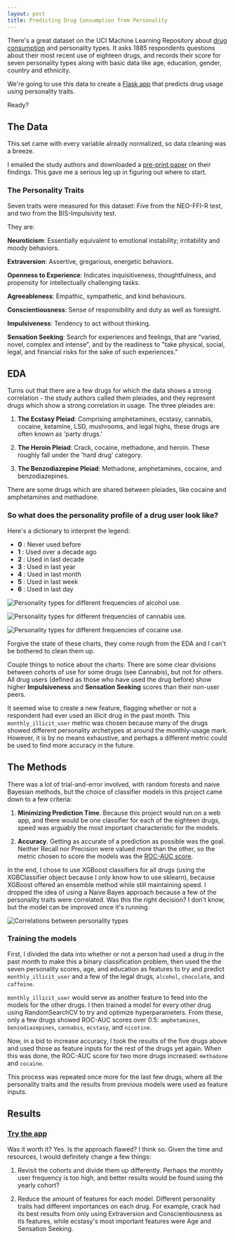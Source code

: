 ```yaml
---
layout: post
title: Predicting Drug Consumption from Personality
---
```


There's a great dataset on the UCI Machine Learning Repository about [drug consumption](http://archive.ics.uci.edu/ml/datasets/Drug+consumption+%28quantified%29#) and personality types. It asks 1885 respondents questions about their most recent use of eighteen drugs, and records their score for seven personality types along with basic data like age, education, gender, country and ethnicity.

We're going to use this data to create a [Flask app](dry-stream-60533.herokuapp.com) that predicts drug usage using personality traits.

Ready?

## The Data

This set came with every variable already normalized, so data cleaning was a breeze.

I emailed the study authors and downloaded a [pre-print paper](https://www.researchgate.net/publication/338737362_Personality_Traits_and_Drug_Consumption_A_Story_Told_by_Data?) on their findings. This gave me a serious leg up in figuring out where to start.

### The Personality Traits

Seven traits were measured for this dataset: Five from the NEO-FFI-R test, and two from the BIS-Impulsivity test.

They are:

**Neuroticism**: Essentially equivalent to emotional instability; irritability and moody behaviors.

**Extraversion**: Assertive, gregarious, energetic behaviors.

**Openness to Experience**: Indicates inquisitiveness, thoughtfulness, and propensity for intellectually challenging tasks.

**Agreeableness**: Empathic, sympathetic, and kind behaviours.

**Conscientiousness**: Sense of responsibility and duty as well as foresight.

**Impulsiveness**: Tendency to act without thinking.

**Sensation Seeking**: Search for experiences and feelings, that are "varied, novel, complex and intense", and by the readiness to "take physical, social, legal, and financial risks for the sake of such experiences."

## EDA

Turns out that there are a few drugs for which the data shows a strong correlation - the study authors called them pleiades, and they represent drugs which show a strong correlation in usage. The three pleiades are:

1. **The Ecstasy Pleiad**: Comprising amphetamines, ecstasy, cannabis, cocaine, ketamine, LSD, mushrooms, and legal highs, these drugs are often known as 'party drugs.'

2. **The Heroin Pleiad**: Crack, cocaine, methadone, and heroin. These roughly fall under the 'hard drug' category.

3. **The Benzodiazepine Pleiad**: Methadone, amphetamines, cocaine, and benzodiazepines.

There are some drugs which are shared between pleiades, like cocaine and amphetamines and methadone.

### So what does the personality profile of a drug user look like?

Here's a dictionary to interpret the legend:

- **0** : Never used before
- **1** : Used over a decade ago
- **2** : Used in last decade
- **3** : Used in last year
- **4** : Used in last month
- **5** : Used in last week
- **6** : Used in last day

![Personality types for different frequencies of alcohol use.](https://jonjonchu.github.io/images/alochol_pers_by_usage.png)

![Personality types for different frequencies of cannabis use.](https://jonjonchu.github.io/images/cannabis_pers_by_usage.png)

![Personality types for different frequencies of cocaine use.](https://jonjonchu.github.io/images/coke_pers_by_usage.png)

Forgive the state of these charts, they come rough from the EDA and I can't be bothered to clean them up.

Couple things to notice about the charts: There are some clear divisions between cohorts of use for some drugs (see Cannabis), but not for others. All drug users (defined as those who have used the drug before) show higher **Impulsiveness** and **Sensation Seeking** scores than their non-user peers.

It seemed wise to create a new feature, flagging whether or not a respondent had ever used an illicit drug in the past month. This ```monthly_illicit_user``` metric was chosen because many of the drugs showed different personality archetypes at around the monthly-usage mark. However, it is by no means exhaustive, and perhaps a different metric could be used to find more accuracy in the future.

## The Methods

There was a lot of trial-and-error involved, with random forests and naive Bayesian methods, but the choice of classifier models in this project came down to a few criteria:

1. **Minimizing Prediction Time**. Because this project would run on a web app, and there would be one classifier for each of the eighteen drugs, speed was arguably the most important characteristic for the models.

2. **Accuracy**. Getting as accurate of a prediction as possible was the goal. Neither Recall nor Precision were valued more than the other, so the metric chosen to score the models was the [ROC-AUC score](https://towardsdatascience.com/understanding-auc-roc-curve-68b2303cc9c5).

In the end, I chose to use XGBoost classifiers for all drugs (using the XGBClassifier object because I only know how to use sklearn), because XGBoost offered an ensemble method while still maintaining speed. I dropped the idea of using a Naive Bayes approach because a few of the personality traits were correlated. Was this the right decision? I don't know, but the model can be improved once it's running.

![Correlations between personality types](https://jonjonchu.github.io/images/drugC_personality_corr.png)

### Training the models

First, I divided the data into whether or not a person had used a drug in the past month to make this a binary classification problem, then used the the seven personality scores, age, and education as features to try and predict ```monthly_illicit_user``` and a few of the legal drugs, ```alcohol```, ```chocolate```, and ```caffeine```. 

```monthly_illicit_user``` would serve as another feature to feed into the models for the other drugs. I then trained a model for every other drug using RandomSearchCV to try and optimize hyperparameters. From these, only a few drugs showed ROC-AUC scores over 0.5: ```amphetamines```, ```benzodiazepines```, ```cannabis```, ```ecstasy```, and ```nicotine```.

Now, in a bid to increase accuracy, I took the results of the five drugs above and used those as feature inputs for the rest of the drugs yet again. When this was done, the ROC-AUC score for two more drugs increased: ```methadone``` and ```cocaine```.

This process was repeated once more for the last few drugs, where all the personality traits and the results from previous models were used as feature inputs. 

## Results

### [Try the app](https://dry-stream-60533.herokuapp.com)

Was it worth it? Yes. Is the approach flawed? I think so. Given the time and resources, I would definitely change a few things:

1. Revisit the cohorts and divide them up differently. Perhaps the monthly user frequency is too high, and better results would be found using the yearly cohort?

2. Reduce the amount of features for each model. Different personality traits had different importances on each drug. For example, crack had its best results from only using Extraversion and Conscientiousness as its features, while ecstasy's most important features were Age and Sensation Seeking.
